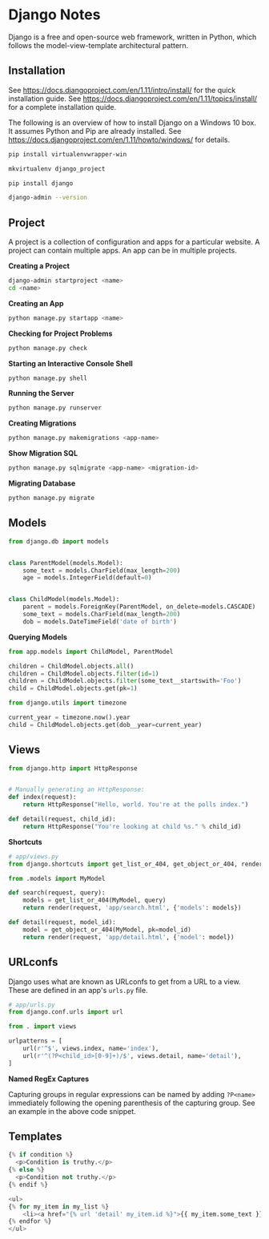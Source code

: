 # Django Notes

Django is a free and open-source web framework, written in Python, which
follows the model-view-template architectural pattern.


## Installation

See https://docs.djangoproject.com/en/1.11/intro/install/ for the quick
installation guide.  See
https://docs.djangoproject.com/en/1.11/topics/install/ for a complete
installation quide.

The following is an overview of how to install Django on a Windows 10 box.
It assumes Python and Pip are already installed.  See
https://docs.djangoproject.com/en/1.11/howto/windows/ for details.

```sh
pip install virtualenvwrapper-win
```

```sh
mkvirtualenv django_project
```

```sh
pip install django
```

```sh
django-admin --version
```


## Project

A project is a collection of configuration and apps for a particular website.
A project can contain multiple apps.  An app can be in multiple projects.

**Creating a Project**

```sh
django-admin startproject <name>
cd <name>
```

**Creating an App**

```sh
python manage.py startapp <name>
```

**Checking for Project Problems**

```sh
python manage.py check
```

**Starting an Interactive Console Shell**

```sh
python manage.py shell
```

**Running the Server**

```sh
python manage.py runserver
```

**Creating Migrations**

```sh
python manage.py makemigrations <app-name>
```

**Show Migration SQL**

```sh
python manage.py sqlmigrate <app-name> <migration-id>
```

**Migrating Database**

```sh
python manage.py migrate
```


## Models

```python
from django.db import models


class ParentModel(models.Model):
    some_text = models.CharField(max_length=200)
    age = models.IntegerField(default=0)


class ChildModel(models.Model):
    parent = models.ForeignKey(ParentModel, on_delete=models.CASCADE)
    some_text = models.CharField(max_length=200)
    dob = models.DateTimeField('date of birth')

```

**Querying Models**

```python
from app.models import ChildModel, ParentModel

children = ChildModel.objects.all()
children = ChildModel.objects.filter(id=1)
children = ChildModel.objects.filter(some_text__startswith='Foo')
child = ChildModel.objects.get(pk=1)

from django.utils import timezone

current_year = timezone.now().year
child = ChildModel.objects.get(dob__year=current_year)
```

## Views

```python
from django.http import HttpResponse


# Manually generating an HttpResponse:
def index(request):
    return HttpResponse("Hello, world. You're at the polls index.")

def detail(request, child_id):
    return HttpResponse("You're looking at child %s." % child_id)
```

**Shortcuts**

```python
# app/views.py
from django.shortcuts import get_list_or_404, get_object_or_404, render

from .models import MyModel

def search(request, query):
    models = get_list_or_404(MyModel, query)
    return render(request, 'app/search.html', {'models': models})

def detail(request, model_id):
    model = get_object_or_404(MyModel, pk=model_id)
    return render(request, 'app/detail.html', {'model': model})
```


## URLconfs

Django uses what are known as URLconfs to get from a URL to a view.  These are
defined in an app's `urls.py` file.

```python
# app/urls.py
from django.conf.urls import url

from . import views

urlpatterns = [
    url(r'^$', views.index, name='index'),
    url(r'^(?P<child_id>[0-9]+)/$', views.detail, name='detail'),
]

```

**Named RegEx Captures**

Capturing groups in regular expressions can be named by adding `?P<name>`
immediately following the opening parenthesis of the capturing group.  See an
example in the above code snippet.


## Templates

```python
{% if condition %}
  <p>Condition is truthy.</p>
{% else %}
  <p>Condition not truthy.</p>
{% endif %}

<ul>
{% for my_item in my_list %}
    <li><a href="{% url 'detail' my_item.id %}">{{ my_item.some_text }}</a></li>
{% endfor %}
</ul>
```
